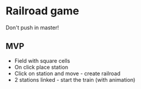 # Railroad game

Don't push in master!

## MVP
* Field with square cells
* On click place station
* Click on station and move - create railroad
* 2 stations linked - start the train (with animation)
